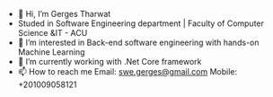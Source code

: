 - 👋 Hi, I’m Gerges Tharwat
- Studed in Software Engineering department | Faculty of Computer Science &IT - ACU
- 👀 I’m interested in Back-end software engineering with hands-on Machine Learning
- 🌱 I’m currently  working with .Net Core framework 
- 📫 How to reach me
Email: swe.gerges@gmail.com
Mobile: +201009058121
<!---
SWE-Gerges/SWE-Gerges is a ✨ special ✨ repository because its `README.md` (this file) appears on your GitHub profile.
You can click the Preview link to take a look at your changes.
--->

